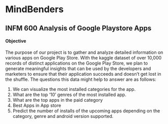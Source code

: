 # MindBenders
## INFM 600 Analysis of Google Playstore Apps
#### Objective 
The purpose of our project is to gather and analyze detailed information on various apps on Google Play Store. With the kaggle dataset of over 10,000 records of distinct applications on the Google Play Store, we plan to generate meaningful insights that can be used by the developers and marketers to ensure that their application succeeds and doesn’t get lost in the shuffle. The questions this data might help to answer are as follows:

1.	We can visualize the most installed categories for the app. 
2.	What are the top ‘10’ genres of the most installed app.
3.	What are the top apps in the paid category
4.	Best Apps in App store
5.	Predict the number of installs of the upcoming apps depending on the category, genre and android version supported.

